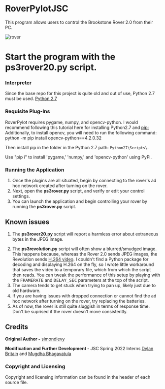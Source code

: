 # RoverPylotJSC
This program allows users to control the Brookstone Rover 2.0 from their PC.

![rover](https://user-images.githubusercontent.com/44561221/169404097-fadc85a7-acec-4d48-b8c7-b232264bc758.jpg)

# Start the program with the ps3rover20.py script.


### Interpreter
Since the base repo for this project is quite old and out of use, Python 2.7 must be used.
[Python 2.7](https://www.python.org/download/releases/2.7/)


### Requisite Plug-Ins
RoverPylot requires pygame, numpy, and opencv-python. 
I would recommend following this tutorial here for installing Python2.7 and <a href="https://www.youtube.com/watch?v=lpKJHUPTjmk">pip:<a> 
Additionally, to install opencv, you will need to run the following command: python -m pip install opencv-python==4.2.0.32

Then install pip in the folder in the Python 2.7 path: `Python27\Scripts\`.

Use "pip i" to install 'pygame,' 'numpy,' and 'opencv-python' using PyPi.

### Running the Application
<ol>
<li>Once the plugins are all situated, begin by connecting to the rover's ad hoc network created after turning on the rover. 
<li>Next, open the <b>ps3rover.py</b> script, and verify or edit your control settings.
<li>You can launch the application and begin controlling your rover by running the <b>ps3rover.py</b> script.
</ol>

<h2>Known issues</h2>

<ol>

<li> The  <b>ps3rover20.py</b> script will report a harmless error about extraneous bytes in the JPEG image.
<p>
<li> The  <b>ps3revolution.py</b> script will often show a blurred/smudged image. This happens because, whereas
the Rover 2.0 sends JPEG images, the Revolution sends <a href="http://en.wikipedia.org/wiki/H.264/MPEG-4_AVC">H.264 video</a>.
I couldn't find a Python package for decoding and displaying H.264 on the fly, so I wrote little workaround that 
saves the video to a temporary file, which
from which the script then reads.  You can tweak the performance of this setup by playing with the <tt>FRAMERATE</tt>
and <tt>DELAY_SEC</tt> parameters at the top of the script.
<li> The camera tends to get stuck when trying to pan up, likely just due to old hardware.
<li> If you are having issues with dropped connection or cannot find the ad hoc network after turning on the rover, try replacing the batteries.
<li> As of now, the rover is still quite sluggish in terms of response time. Don't be suprised if the rover doesn't move consistently. 
</ol>

 
<h2>Credits</h2>
<b>Original Author -</b> <a href="https://github.com/simondlevy/RoverPylot/">simondlevy</a>

<b>Modification and Further Development -</b> JSC Spring 2022 Interns <a href="https://www.linkedin.com/in/dylan-britain-962046167/">Dylan Britain</a> and <a href="https://www.linkedin.com/in/mugdha-bhagavatula/">Mugdha Bhagavatula</a>

 <h3>Copyright and Licensing</h3>

Copyright and licensing information can be found in the header of each source file. 
